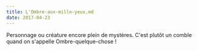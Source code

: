 ```yaml
---
title: L'Ombre-aux-mille-yeux.md
date: 2017-04-23
---
```


Personnage ou créature encore plein de mystères. C'est plutôt un comble quand on s'appelle Ombre-quelque-chose !
